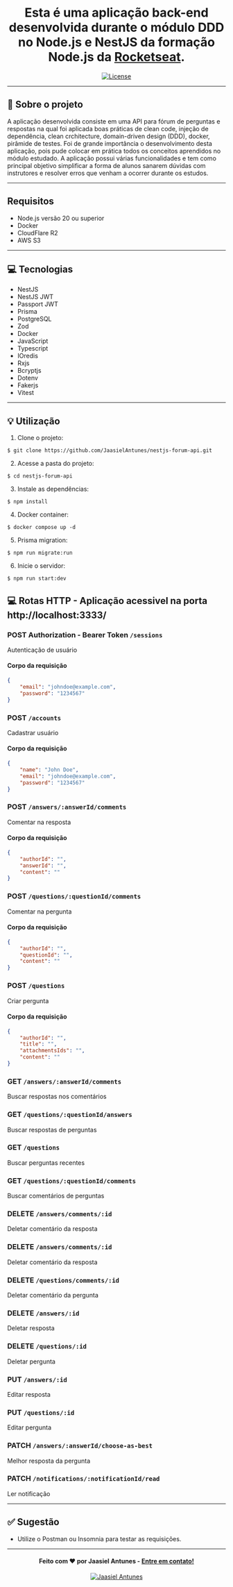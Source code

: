 <h1 align="center">
  Esta é uma aplicação back-end desenvolvida durante o módulo DDD no Node.js e NestJS da formação Node.js da <a href="https://app.rocketseat.com.br/home">Rocketseat</a>.
</h1>

<p align="center">
  <a href="LICENSE"><img  src="https://img.shields.io/github/license/Ileriayo/markdown-badges?style=for-the-badge" alt="License"></a>
</p>

---

## 📁 Sobre o projeto

A aplicação desenvolvida consiste em uma API para fórum de perguntas e respostas na qual foi aplicada boas práticas de clean code, injeção de dependência, clean crchitecture, domain-driven design (DDD), docker,
pirâmide de testes. Foi de grande importância o desenvolvimento desta aplicação, pois pude colocar em prática todos os conceitos aprendidos no módulo estudado. A aplicação possui várias funcionalidades e tem
como principal objetivo simplificar a forma de alunos sanarem dúvidas com instrutores e resolver erros que venham a ocorrer durante os estudos.

---

## Requisitos

- Node.js versão 20 ou superior
- Docker
- CloudFlare R2
- AWS S3

---

## 💻 Tecnologias

- NestJS
- NestJS JWT
- Passport JWT
- Prisma
- PostgreSQL
- Zod
- Docker
- JavaScript
- Typescript
- IOredis
- Rxjs
- Bcryptjs
- Dotenv
- Fakerjs
- Vitest

---

## 💡 Utilização
1. Clone o projeto:

```
$ git clone https://github.com/JaasielAntunes/nestjs-forum-api.git
```

2. Acesse a pasta do projeto:

```
$ cd nestjs-forum-api
```

3. Instale as dependências:

```
$ npm install
```

4. Docker container:

```
$ docker compose up -d
```

5. Prisma migration:
   
```
$ npm run migrate:run
```

6. Inicie o servidor:

```
$ npm run start:dev
```

## 💻 Rotas HTTP - Aplicação acessivel na porta http://localhost:3333/

### POST Authorization - Bearer Token `/sessions`

Autenticação de usuário

#### Corpo da requisição

```json
{
    "email": "johndoe@example.com",
    "password": "1234567"
}
```

### POST `/accounts`

Cadastrar usuário

#### Corpo da requisição

```json
{
    "name": "John Doe",
    "email": "johndoe@example.com",
    "password": "1234567"
}
```

### POST `/answers/:answerId/comments`

Comentar na resposta

#### Corpo da requisição

```json
{
    "authorId": "",
    "answerId": "",
    "content": ""
}
```

### POST `/questions/:questionId/comments`

Comentar na pergunta

#### Corpo da requisição

```json
{
    "authorId": "",
    "questionId": "",
    "content": ""
}
```

### POST `/questions`

Criar pergunta

#### Corpo da requisição

```json
{
    "authorId": "",
    "title": "",
    "attachmentsIds": "",
    "content": ""
}
```

### GET `/answers/:answerId/comments`

Buscar respostas nos comentários

### GET `/questions/:questionId/answers`

Buscar respostas de perguntas

### GET `/questions`

Buscar perguntas recentes

### GET `/questions/:questionId/comments`

Buscar comentários de perguntas

### DELETE `/answers/comments/:id`

Deletar comentário da resposta

### DELETE `/answers/comments/:id`

Deletar comentário da resposta

### DELETE `/questions/comments/:id`

Deletar comentário da pergunta

### DELETE `/answers/:id`

Deletar resposta

### DELETE `/questions/:id`

Deletar pergunta

### PUT `/answers/:id`

Editar resposta

### PUT `/questions/:id`

Editar pergunta

### PATCH `/answers/:answerId/choose-as-best`

Melhor resposta da pergunta

### PATCH `/notifications/:notificationId/read`

Ler notificação

---

## ✅ Sugestão
- Utilize o Postman ou Insomnia para testar as requisições.
---

<h4 align="center">
  Feito com ❤️ por Jaasiel Antunes - <a href="mailto:contato.jaasiel@gmail.com.com">Entre em contato!</a>
</h4>

<p align="center">
  <a href="https://www.linkedin.com/in/jaasiel-antunes-1517b41bb/">
    <img alt="Jaasiel Antunes" src="https://img.shields.io/badge/LinkedIn-Jaasiel-0e76a8?style=flat&logoColor=white&logo=linkedin">
  </a>
</p>
